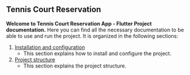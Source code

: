 ## Tennis Court Reservation

**Welcome to Tennis Court Reservation App - Flutter Project documentation.**
Here you can find all the necessary documentation to be able to use and run the project. It is organized in the following sections:

1. [Installation and configuration](/docs/installation-and-configuration.md)
    - This section explains how to install and configure the project.
2. [Project structure](/docs/project-structure.md)
    - This section explains the project structure.
